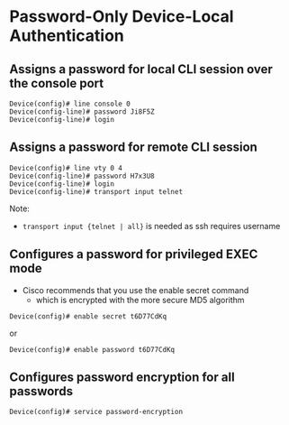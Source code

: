 # Password-Only Device-Local Authentication

## Assigns a password for local CLI session over the console port
```
Device(config)# line console 0
Device(config-line)# password Ji8F5Z
Device(config-line)# login
```

## Assigns a password for remote CLI session
```
Device(config)# line vty 0 4
Device(config-line)# password H7x3U8
Device(config-line)# login
Device(config-line)# transport input telnet
```
Note:
- `transport input {telnet | all}` is needed as ssh requires username

## Configures a password for privileged EXEC mode
- Cisco recommends that you use the enable secret command
    - which is encrypted with the more secure MD5 algorithm

```
Device(config)# enable secret t6D77CdKq
```
or
```
Device(config)# enable password t6D77CdKq
```

## Configures password encryption for all passwords
```
Device(config)# service password-encryption
```
